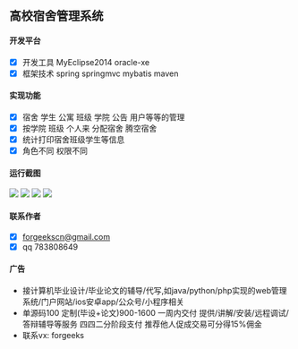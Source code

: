 ## 高校宿舍管理系统
#### 开发平台 
 - [x] 开发工具 MyEclipse2014  oracle-xe 
 - [x] 框架技术 spring springmvc mybatis maven 
#### 实现功能  
 - [x] 宿舍 学生 公寓 班级 学院 公告 用户等等的管理
 - [x] 按学院 班级 个人来 分配宿舍 腾空宿舍
 - [x] 统计打印宿舍班级学生等信息
 - [x] 角色不同 权限不同
#### 运行截图
![](https://raw.githubusercontent.com/forgeekscn/domt/master/note/domt_v/domt1.png) 
![](https://raw.githubusercontent.com/forgeekscn/domt/master/note/domt_v/domt2.png) 
![](https://raw.githubusercontent.com/forgeekscn/domt/master/note/domt_v/domt3.png) 
![](https://raw.githubusercontent.com/forgeekscn/domt/master/note/domt_v/domt4.png) 
#### 联系作者
- [x] forgeekscn@gmail.com
- [x] qq 783808649

#### 广告
- 接计算机毕业设计/毕业论文的辅导/代写,如java/python/php实现的web管理系统/门户网站/ios安卓app/公众号/小程序相关 
- 单源码100 定制(毕设+论文)900-1600 一周内交付 提供/讲解/安装/远程调试/答辩辅导等服务 四四二分阶段支付 推荐他人促成交易可分得15%佣金 
- 联系vx: forgeeks 
